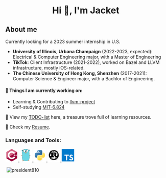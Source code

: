 <h1 align="center">Hi 👋, I'm Jacket</h1>
<p align="left">
</p>

## About me

Currently looking for a 2023 summer internship in U.S.

- **University of Illinois, Urbana Champaign** (2022-2023, expected): Electrical & Computer Engineering major, with a Master of Engineering
- **TikTok**: Client Infrastructure (2021-2022), worked on Bazel and LLVM infrastructure, mostly iOS-related.
- **The Chinese University of Hong Kong, Shenzhen** (2017-2021): Computer Science & Engineer major, with a Bachlor of Engineering.


#### 🌱 Things I am currently working on: 
- Learning & Contributing to [llvm-project](https://github.com/llvm/llvm-project)
- Self-studying [MIT-6.824](https://pdos.csail.mit.edu/6.824/schedule.html)


💬 View my [TODO-list](https://github.com/PRESIDENT810/PRESIDENT810/blob/main/TODO.md) here, a treasure trove full of learning resources.

📄 Check my [Resume](https://github.com/PRESIDENT810/PRESIDENT810/blob/main/Resume.pdf).


<h3 align="left">Languages and Tools:</h3>
<p align="left"> <a href="https://www.w3schools.com/cpp/" target="_blank" rel="noreferrer"> <img src="https://raw.githubusercontent.com/devicons/devicon/master/icons/cplusplus/cplusplus-original.svg" alt="cplusplus" width="40" height="40"/> </a> <a href="https://golang.org" target="_blank" rel="noreferrer"> <img src="https://raw.githubusercontent.com/devicons/devicon/master/icons/go/go-original.svg" alt="go" width="40" height="40"/> </a> <a href="https://www.python.org" target="_blank" rel="noreferrer"> <img src="https://raw.githubusercontent.com/devicons/devicon/master/icons/python/python-original.svg" alt="python" width="40" height="40"/> </a> <a href="https://www.rust-lang.org" target="_blank" rel="noreferrer"> <img src="https://raw.githubusercontent.com/devicons/devicon/master/icons/rust/rust-plain.svg" alt="rust" width="40" height="40"/> </a> <a href="https://www.typescriptlang.org/" target="_blank" rel="noreferrer"> <img src="https://raw.githubusercontent.com/devicons/devicon/master/icons/typescript/typescript-original.svg" alt="typescript" width="40" height="40"/> </a> </p>

<p>&nbsp;<img align="center" src="https://github-readme-stats.vercel.app/api?username=president810&show_icons=true&locale=en&count_private=true&theme=cobalt" alt="president810" /></p>
